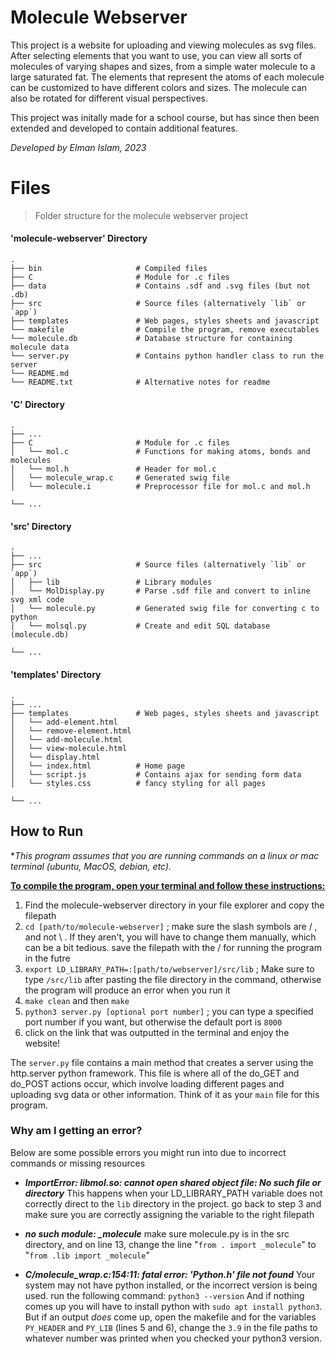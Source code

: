 
# Molecule Webserver

This project is a website for uploading and viewing molecules as svg files. After selecting elements that you want to use, you can view all sorts of molecules of varying shapes and sizes, from a simple water molecule to a large saturated fat. The elements that represent the atoms of each molecule can be customized to have different colors and sizes. The molecule can also be rotated for different visual perspectives.

This project was initally made for a school course, but has since then been extended and developed to contain additional features.

*Developed by Elman Islam, 2023*

  

# Files
> Folder structure for the molecule webserver project

#### 'molecule-webserver' Directory
```
.
├── bin                 	# Compiled files
├── C                   	# Module for .c files 
├── data   					# Contains .sdf and .svg files (but not .db)
├── src                 	# Source files (alternatively `lib` or `app`)
├── templates           	# Web pages, styles sheets and javascript 
└── makefile				# Compile the program, remove executables 
└── molecule.db				# Database structure for containing molecule data
└── server.py				# Contains python handler class to run the server
└── README.md	
└── README.txt				# Alternative notes for readme	
```

#### 'C' Directory
```
.
├── ...
├── C                    	# Module for .c files
│   └── mol.c         		# Functions for making atoms, bonds and molecules
│   └── mol.h         		# Header for mol.c
│   └── molecule_wrap.c     # Generated swig file 
│   └── molecule.i     		# Preprocessor file for mol.c and mol.h

└── ...
```

#### 'src' Directory
```
.
├── ...
├── src                    	# Source files (alternatively `lib` or `app`)
│   ├── lib         		# Library modules
│   └── MolDisplay.py       # Parse .sdf file and convert to inline svg xml code
│   └── molecule.py     	# Generated swig file for converting c to python
│   └── molsql.py     		# Create and edit SQL database (molecule.db)

└── ...
```
 #### 'templates' Directory
```
.
├── ...
├── templates               # Web pages, styles sheets and javascript 
│   └── add-element.html    
│   └── remove-element.html    
│   └── add-molecule.html    
│   └── view-molecule.html    
│   └── display.html    
│   └── index.html    		# Home page
│   └── script.js     		# Contains ajax for sending form data
│   └── styles.css     		# fancy styling for all pages

└── ...
```

## How to Run
**This program assumes that you are running commands on a linux or mac terminal (ubuntu, MacOS, debian, etc).*

<u><b>To compile the program, open your terminal and follow these instructions:</b></u>

1. Find the molecule-webserver directory in your file explorer and copy the filepath
2. `cd [path/to/molecule-webserver]` ; make sure the slash symbols are / , and not \ . If they aren't, you will have to change them manually, which can be a bit tedious. save the filepath with the / for running the program in the futre
3. `export LD_LIBRARY_PATH=:[path/to/webserver]/src/lib` ; Make sure to type `/src/lib` after pasting the file directory in the command, otherwise the program will produce an error when you run it
4. `make clean` and then `make`
5. `python3 server.py [optional port number]` ; you can type a specified port number if you want, but otherwise the default port is `8000`
6. click on the link that was outputted in the terminal and enjoy the website! 

The `server.py` file contains a main method that creates a server using the http.server python framework. This file is where all of the do_GET and do_POST actions occur, which involve loading different pages and uploading svg data or other information. Think of it as your `main` file for this program.

### Why am I getting an error?
Below are some possible errors you might run into due to incorrect commands or missing resources
* <i><b>ImportError: libmol.so: cannot open shared object file: No such file or directory</b></i>
This happens when your LD_LIBRARY_PATH variable does not correctly direct to the `lib` directory in the project. go back to step 3 and make sure you are correctly assigning the variable to the right filepath
- <i><b>no such module: _molecule</b></i>
      make sure molecule.py is in the src directory, and on line 13,
      change the line "`from . import _molecule`" to "`from .lib import _molecule`"
* <i><b>C/molecule_wrap.c:154:11: fatal error: 'Python.h' file not found</b></i>
	Your system may not have python installed, or the incorrect version is being used. run the following command: `python3 --version` And if nothing comes up you will have to install python with `sudo apt install python3`. But if an output <em>does</em> come up, open the makefile and for the variables `PY_HEADER` and `PY_LIB` (lines 5 and 6), change the `3.9` in the file paths to whatever number was printed when you checked your python3 version.


